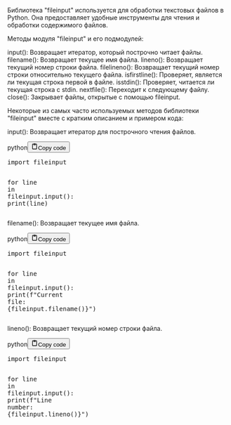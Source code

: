 <p>Библиотека "fileinput" используется для обработки текстовых файлов в Python.
Она предоставляет удобные инструменты для чтения и обработки содержимого файлов.</p>
<p>Методы модуля "fileinput" и его подмодулей:</p>
<p>input(): Возвращает итератор, который построчно читает файлы.
filename(): Возвращает текущее имя файла.
lineno(): Возвращает текущий номер строки файла.
filelineno(): Возвращает текущий номер строки относительно текущего файла.
isfirstline(): Проверяет, является ли текущая строка первой в файле.
isstdin(): Проверяет, читается ли текущая строка с stdin.
nextfile(): Переходит к следующему файлу.
close(): Закрывает файлы, открытые с помощью fileinput.</p>
<p>Некоторые из самых часто используемых методов библиотеки "fileinput" вместе с кратким описанием и примером кода:</p>
<p>input(): Возвращает итератор для построчного чтения файлов.</p>
<div class="code_element"><div class="lang_line"><text>python</text><button class="copy_code_button" onclick="CopyCode(this)"><svg style="width: 1.2em;height: 1.2em;" aria-hidden="true" xmlns="http://www.w3.org/2000/svg" fill="none" viewBox="0 0 24 24"><path stroke="currentColor" stroke-linecap="round" stroke-linejoin="round" stroke-width="2" d="M15 4h3a1 1 0 0 1 1 1v15a1 1 0 0 1-1 1H6a1 1 0 0 1-1-1V5a1 1 0 0 1 1-1h3m0 3h6m-5-4v4h4V3h-4Z"/></svg><text>Copy code</text></button></div><div class="code language-python"><div class="highlight"><pre><span></span><span class="kn">import</span> <span class="nn">fileinput</span>

<span class="k">for</span> <span class="n">line</span> <span class="ow">in</span> <span class="n">fileinput</span><span class="o">.</span><span class="n">input</span><span class="p">():</span>
    <span class="nb">print</span><span class="p">(</span><span class="n">line</span><span class="p">)</span>
</pre></div></div></div>

<p>filename(): Возвращает текущее имя файла.</p>
<div class="code_element"><div class="lang_line"><text>python</text><button class="copy_code_button" onclick="CopyCode(this)"><svg style="width: 1.2em;height: 1.2em;" aria-hidden="true" xmlns="http://www.w3.org/2000/svg" fill="none" viewBox="0 0 24 24"><path stroke="currentColor" stroke-linecap="round" stroke-linejoin="round" stroke-width="2" d="M15 4h3a1 1 0 0 1 1 1v15a1 1 0 0 1-1 1H6a1 1 0 0 1-1-1V5a1 1 0 0 1 1-1h3m0 3h6m-5-4v4h4V3h-4Z"/></svg><text>Copy code</text></button></div><div class="code language-python"><div class="highlight"><pre><span></span><span class="kn">import</span> <span class="nn">fileinput</span>

<span class="k">for</span> <span class="n">line</span> <span class="ow">in</span> <span class="n">fileinput</span><span class="o">.</span><span class="n">input</span><span class="p">():</span>
    <span class="nb">print</span><span class="p">(</span><span class="sa">f</span><span class="s2">&quot;Current file: </span><span class="si">{</span><span class="n">fileinput</span><span class="o">.</span><span class="n">filename</span><span class="p">()</span><span class="si">}</span><span class="s2">&quot;</span><span class="p">)</span>
</pre></div></div></div>

<p>lineno(): Возвращает текущий номер строки файла.</p>
<div class="code_element"><div class="lang_line"><text>python</text><button class="copy_code_button" onclick="CopyCode(this)"><svg style="width: 1.2em;height: 1.2em;" aria-hidden="true" xmlns="http://www.w3.org/2000/svg" fill="none" viewBox="0 0 24 24"><path stroke="currentColor" stroke-linecap="round" stroke-linejoin="round" stroke-width="2" d="M15 4h3a1 1 0 0 1 1 1v15a1 1 0 0 1-1 1H6a1 1 0 0 1-1-1V5a1 1 0 0 1 1-1h3m0 3h6m-5-4v4h4V3h-4Z"/></svg><text>Copy code</text></button></div><div class="code language-python"><div class="highlight"><pre><span></span><span class="kn">import</span> <span class="nn">fileinput</span>

<span class="k">for</span> <span class="n">line</span> <span class="ow">in</span> <span class="n">fileinput</span><span class="o">.</span><span class="n">input</span><span class="p">():</span>
    <span class="nb">print</span><span class="p">(</span><span class="sa">f</span><span class="s2">&quot;Line number: </span><span class="si">{</span><span class="n">fileinput</span><span class="o">.</span><span class="n">lineno</span><span class="p">()</span><span class="si">}</span><span class="s2">&quot;</span><span class="p">)</span>
</pre></div></div></div>